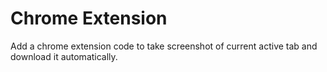 # Chrome Extension
Add a chrome extension code to take screenshot of current active tab and download it automatically.
